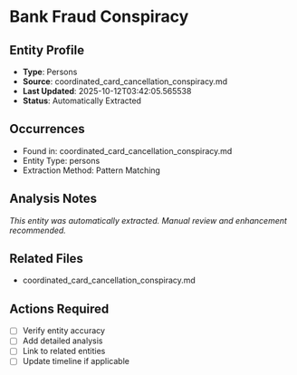 # Bank Fraud Conspiracy

## Entity Profile
- **Type**: Persons
- **Source**: coordinated_card_cancellation_conspiracy.md
- **Last Updated**: 2025-10-12T03:42:05.565538
- **Status**: Automatically Extracted

## Occurrences
- Found in: coordinated_card_cancellation_conspiracy.md
- Entity Type: persons
- Extraction Method: Pattern Matching

## Analysis Notes
*This entity was automatically extracted. Manual review and enhancement recommended.*

## Related Files
- coordinated_card_cancellation_conspiracy.md

## Actions Required
- [ ] Verify entity accuracy
- [ ] Add detailed analysis
- [ ] Link to related entities
- [ ] Update timeline if applicable
